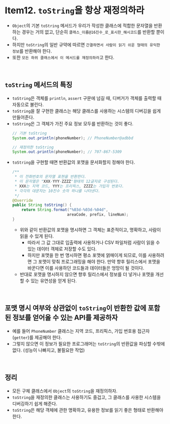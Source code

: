 # Item12. `toString`을 항상 재정의하라
- `Object`의 기본 `toString` 메서드가 우리가 작성한 클래스에 적합한 문자열을 반환하는 경우는 거의 없고, 단순히 `클래스_이름@16진수_로_표시한_해시코드`를 반환할 뿐이다.
- 하지만 `toString`의 일반 규약에 따르면 `간결하면서 사람이 읽기 쉬운 형태의 유익한 정보`를 반환해야 한다.
- 또한 `모든 하위 클래스에서 이 메서드를 재정의하라`고 한다.
<br>

## `toString` 메서드의 특징
- `toString`은 객체를 `println`, `assert` 구문에 넘길 때, 디버거가 객체를 출력할 때 자동으로 불린다.
- `toString`을 잘 구현한 클래스는 해당 클래스를 사용하는 시스템의 디버깅을 쉽게 만들어준다.
- `toString`은 그 객체가 가진 주요 정보 모두를 반환하는 것이 좋다.
  ```java
  // 기본 toString
  System.out.println(phoneNumber); // PhoneNumber@adbbd

  // 재정의한 toString
  System.out.println(phoneNumber); // 707-867-5309
  ```
- `toString`을 구현할 때면 반환값의 포맷을 문서화할지 정해야 한다.
  ```java
  /**
   * 이 전화번호의 문자열 표현을 반환한다.
   * 이 문자열은 "XXX-YYY-ZZZZ"형태의 12글자로 구성된다.
   * XXX는 지역 코드, YYY는 프리픽스, ZZZZ는 가입자 번호다.
   * 각각의 대문자는 10진수 숫자 하나를 나타낸다.
   */
  @Override
  public String toString() {
      return String.format("%03d-%03d-%04d",
                          areaCode, prefix, lineNum);
  }
  ```
  - 위와 같이 반환값의 포맷을 명시하면 그 객체는 표준적이고, 명확하고, 사람이 읽을 수 있게 된다.
    - 따라서 그 값 그대로 입출력에 사용하거나 CSV 파일처럼 사람이 읽을 수 있는 데이터 객체로 저장할 수도 있다.
    - 하지만 포맷을 한 번 명시하면 평소 포맷에 얽매이게 되므로, 이를 사용하려면 그 포맷이 맞춰 프로그래밍을 해야 한다. 만약 향후 릴리스에서 포맷을 바꾼다면 이를 사용하던 코드들과 데이터들은 엉망이 될 것이다.
  - 반대로 포맷을 명시하지 않으면 향후 릴리스에서 정보를 더 넣거나 포맷을 개선할 수 있는 유연성을 얻게 된다.
<br>

## 포맷 명시 여부와 상관없이 `toString`이 반환한 값에 포함된 정보를 얻어올 수 있는 API를 제공하자
- 예를 들어 `PhoneNumber` 클래스는 지역 코드, 프리픽스, 가입 번호용 접근자(`getter`)를 제공해야 한다.
- 그렇지 않으면 이 정보가 필요한 프로그래머는 `toString`의 반환값을 파싱할 수밖에 없다. (성능이 나빠지고, 불필요한 작업)
<br>

## 정리
- 모든 구체 클래스에서 `Object`의 `toString`을 재정의하자.
- `toString`을 재정의한 클래스는 사용하기도 즐겁고, 그 클래스를 사용한 시스템을 디버깅하기 쉽게 해준다.
- `toString`은 해당 객체에 관한 명확하고, 유용한 정보를 읽기 좋은 형태로 반환해야 한다.
